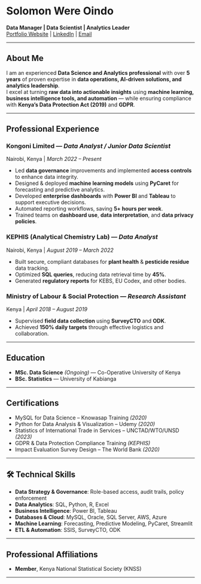 # Solomon Were Oindo

**Data Manager | Data Scientist | Analytics Leader**  
[Portfolio Website](https://solomonwereoindo.github.io) | [LinkedIn](#) | [Email](mailto:youremail@example.com)

---

## About Me

I am an experienced **Data Science and Analytics professional** with over **5 years** of proven expertise in **data operations, AI-driven solutions, and analytics leadership**.  
I excel at turning **raw data into actionable insights** using **machine learning, business intelligence tools, and automation** — while ensuring compliance with **Kenya’s Data Protection Act (2019)** and **GDPR**.

---

## Professional Experience

### **Kongoni Limited** — *Data Analyst / Junior Data Scientist*  
 Nairobi, Kenya | *March 2022 – Present*  
- Led **data governance** improvements and implemented **access controls** to enhance data integrity.  
- Designed & deployed **machine learning models** using **PyCaret** for forecasting and predictive analytics.  
- Developed **enterprise dashboards** with **Power BI** and **Tableau** to support executive decisions.  
- Automated reporting workflows, saving **5+ hours per week**.  
- Trained teams on **dashboard use**, **data interpretation**, and **data privacy policies**.

### **KEPHIS (Analytical Chemistry Lab)** — *Data Analyst*  
Nairobi, Kenya | *August 2019 – March 2022*  
- Built secure, compliant databases for **plant health** & **pesticide residue** data tracking.  
- Optimized **SQL queries**, reducing data retrieval time by **45%**.  
- Generated **regulatory reports** for KEBS, EU Codex, and other bodies.

### **Ministry of Labour & Social Protection** — *Research Assistant*  
Kenya | *April 2018 – August 2019*  
- Supervised **field data collection** using **SurveyCTO** and **ODK**.  
- Achieved **150% daily targets** through effective logistics and collaboration.

---

## Education

- **MSc. Data Science** *(Ongoing)* — Co-Operative University of Kenya  
- **BSc. Statistics** — University of Kabianga  

---

##  Certifications

- MySQL for Data Science – Knowasap Training *(2020)*  
- Python for Data Analysis & Visualization – Udemy *(2020)*  
- Statistics of International Trade in Services – UNCTAD/WTO/UNSD *(2023)*  
- GDPR & Data Protection Compliance Training *(KEPHIS)*  
- Impact Evaluation Survey Design – The World Bank *(2020)*  

---

## 🛠 Technical Skills

- **Data Strategy & Governance**: Role-based access, audit trails, policy enforcement  
- **Data Analytics**: SQL, Python, R, Excel  
- **Business Intelligence**: Power BI, Tableau  
- **Databases & Cloud**: MySQL, Oracle, SQL Server, AWS, Azure  
- **Machine Learning**: Forecasting, Predictive Modeling, PyCaret, Streamlit  
- **ETL & Automation**: SSIS, SurveyCTO, ODK  

---

## Professional Affiliations

- **Member**, Kenya National Statistical Society (KNSS)  

---


